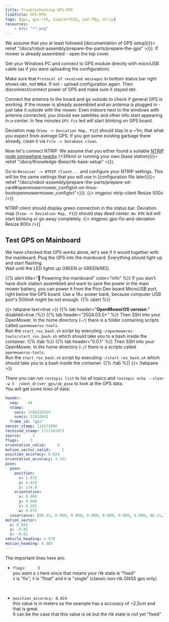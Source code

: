 ```yaml
---
title: Troubleshooting GPS-RTK
linkTitle: GPS-RTK
tags: [gps, gps-rtk, simplertk2b, zed-f9p, ntrip]
resources:
    - src: "**.png"
---
```


We assume that you at least followed [documentation of GPS setup]({{< relref "/docs/robot-assembly/prepare-the-parts/prepare-the-gps" >}}). If mower is already assembled - open the top cover.

Get your Windows PC and connect to GPS module directly with microUSB cable (as if you were uploading the configuration). 

Make sure that `Protocol of received messages` in bottom status bar right shows `UBX`, not `NMEA`. If not - upload configuration again. Then disconnect/connect power of GPS and make sure it stayed `UBX`.

Connect the antenna to the board and go outside to check if general GPS is working. If the mower is already assembled and an antenna is plugged in - just take it outside with the mower.
Even indoors next to the windows with antenna connected, you should see satellites and other info start appearing in u-center. In few minutes `GPS Fix` led will start blinking on GPS board.

Deviation map (`View -> Deviation Map, F12`) should stay in a ~1m, that what you expect from average GPS. If you got some existing garbage there already, clean it via `File -> Database clean`.

Now let's connect NTRIP. We assume that you either found a suitable [NTRIP node somewhere nearby](https://discord.com/channels/958476543846412329/980099128879108137/980100319700742145) (<30km) or running your own [base station]({{< relref "/docs/Knowledge-Base/rtk-base-setup" >}}).

Go to `Receiver -> NTRIP Client...` and configure your NTRIP settings. This will be the same settings that you will use in [configuration file later]({{< relref "/docs/robot-assembly/prepare-the-parts/prepare-sd-card#openmowermower_configtxt-on-linux-bootopenmowermower_configtxt">}}).
{{< imgproc ntrip-client Resize 500x />}}

NTRIP client should display green connection in the status bar. Deviation map (`View -> Deviation Map, F12`) should stay dead center. `No RTK` led will start blinking or go away completely.
{{< imgproc gps-fix-and-deviation Resize 800x />}}


## Test GPS on Mainboard

We have checked that GPS works alone, let's see if it would together with the mainboard. Plug the GPS into the mainboard. Everything should light up and start flashing.  
Wait until the LED lights up GREEN or GREEN/RED.

{{% alert title="🔋 Powering the mainboard" color="info" %}}
If you don't have dock station assembled and want to save the power in the main mower battery, you can power it from the Pico Dev board MicroUSB port, right below the GPS board. Use a 1A+ power bank, because computer USB port's 500mA might be not enough.
{{% /alert %}}

{{< tabpane text=true >}}
{{% tab header="**OpenMowerOS version**:" disabled=true /%}}
{{% tab header="2024.03.0+" %}}
Then SSH into your OpenMower. In the home directory (`~/`) there is a folder containing scripts called `openmoweros-tools`.  
Run the `start_ros_bash.sh` script by executing `~/openmoweros-tools/start_ros_bash.sh` which should take you to a bash inside the container.
{{% /tab %}}
{{% tab header="0.0.1" %}}
Then SSH into your OpenMower. In the home directory (`~/`) there is a scripts called `openmoweros-tools`.  
Run the `start_ros_bash.sh` script by executing `~/start_ros_bash.sh` which should take you to a bash inside the container.
{{% /tab %}}
{{< /tabpane >}}

There you can run `rostopic list` to list all topics and `rostopic echo --clear -w 5  /xbot_driver_gps/xb_pose` to look at the GPS data.  
You will get some lines of data:

```yaml
header:
  seq:    44
  stamp:
    secs: 1708328554
    nsecs: 51810942
  frame_id: "gps"
sensor_stamp: 114172000
received_stamp: 1711341013
source:     1
flags:     3
orientation_valid:     0
motion_vector_valid:     1
position_accuracy: 0.024
orientation_accuracy: 3.141
pose:
  pose:
    position:
      x: 1.975
      y: 4.819
      z: 114.9
    orientation:
      x: 0.000
      y: 0.000
      z: 0.201
      w: 0.979
  covariance: [88.21, 0.000, 0.000, 0.000, 0.000, 0.000, 0.000, 88.21, 0.000, 0.000, 0.000, 0.000, 0.000, 0.000, 0.000, 88.21, 0.000, 0.000, 0.000, 0.000, 0.000, 10000, 0.000, 0.000, 0.000, 0.000, 0.000, 0.000, 10000, 0.000, 0.000, 0.000, 0.000, 0.000, 0.000, 9.869]
motion_vector:
  x: 0.045
  y: -0.05
  z: -0.01
vehicle_heading: 1.570
motion_heading: 0.405
---
```

The important lines here are:

- `flags:     3`  
    you want a `3` here since that means your rtk state is "fixed"  
    `3` is "fix", `5` is "float" and `0` is "single" (classic non-rtk GNSS gps only)

<br>

- `position_accuracy: 0.024`  
  this value is in meters so the example has a accuracy of ~2,5cm and that is great.  
  It can be the case that this value is ok but the rtk state is not yet "fixed"
